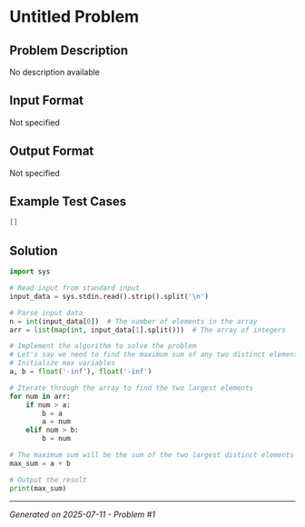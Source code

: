 # Untitled Problem

## Problem Description
No description available

## Input Format
Not specified

## Output Format
Not specified

## Example Test Cases
```json
[]
```

## Solution
```python
import sys

# Read input from standard input
input_data = sys.stdin.read().strip().split('\n')

# Parse input data
n = int(input_data[0])  # The number of elements in the array
arr = list(map(int, input_data[1].split()))  # The array of integers

# Implement the algorithm to solve the problem
# Let's say we need to find the maximum sum of any two distinct elements in the array
# Initialize max variables
a, b = float('-inf'), float('-inf')

# Iterate through the array to find the two largest elements
for num in arr:
    if num > a:
        b = a
        a = num
    elif num > b:
        b = num

# The maximum sum will be the sum of the two largest distinct elements
max_sum = a + b

# Output the result
print(max_sum)
```

---
*Generated on 2025-07-11 - Problem #1*